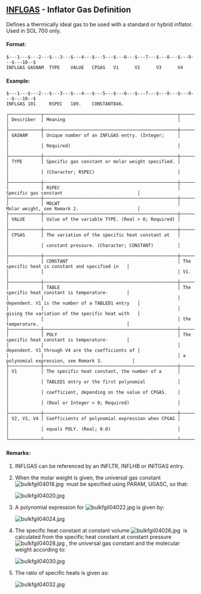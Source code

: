 ## [INFLGAS](https://help.hexagonmi.com/bundle/MSC_Nastran_2022.4/page/Nastran_Combined_Book/qrg/bulkfgil/TOC.INFLGAS.xhtml) - Inflator Gas Definition

Defines a thermically ideal gas to be used with a standard or hybrid inflator. Used in SOL 700 only.

#### Format:

```nastran
$---1---$---2---$---3---$---4---$---5---$---6---$---7---$---8---$---9---$---10--$
INFLGAS GASNAM  TYPE    VALUE   CPGAS   V1      V2      V3      V4              
```

#### Example:

```nastran
$---1---$---2---$---3---$---4---$---5---$---6---$---7---$---8---$---9---$---10--$
INFLGAS 101     RSPEC   189.    CONSTANT846.                                    
```

```text
┌────────────┬──────────────────────────────────────────────────┬──────────────────────────────────────────────────┐
│ Describer  │ Meaning                                          │                                                  │
├────────────┼──────────────────────────────────────────────────┼──────────────────────────────────────────────────┤
│ GASNAM     │ Unique number of an INFLGAS entry. (Integer;     │                                                  │
│            │ Required)                                        │                                                  │
├────────────┼──────────────────────────────────────────────────┼──────────────────────────────────────────────────┤
│ TYPE       │ Specific gas constant or molar weight specified. │                                                  │
│            │ (Character; RSPEC)                               │                                                  │
├────────────┼──────────────────────────────────────────────────┼──────────────────────────────────────────────────┤
│            │ RSPEC                                            │ Specific gas constant                            │
├────────────┼──────────────────────────────────────────────────┼──────────────────────────────────────────────────┤
│            │ MOLWT                                            │ Molar weight, see Remark 2.                      │
├────────────┼──────────────────────────────────────────────────┼──────────────────────────────────────────────────┤
│ VALUE      │ Value of the variable TYPE. (Real > 0; Required) │                                                  │
├────────────┼──────────────────────────────────────────────────┼──────────────────────────────────────────────────┤
│ CPGAS      │ The variation of the specific heat constant at   │                                                  │
│            │ constant pressure. (Character; CONSTANT)         │                                                  │
├────────────┼──────────────────────────────────────────────────┼──────────────────────────────────────────────────┤
│            │ CONSTANT                                         │ The specific heat is constant and specified in   │
│            │                                                  │ V1.                                              │
├────────────┼──────────────────────────────────────────────────┼──────────────────────────────────────────────────┤
│            │ TABLE                                            │ The specific heat constant is temperature-       │
│            │                                                  │ dependent. V1 is the number of a TABLED1 entry   │
│            │                                                  │ giving the variation of the specific heat with   │
│            │                                                  │ the temperature.                                 │
├────────────┼──────────────────────────────────────────────────┼──────────────────────────────────────────────────┤
│            │ POLY                                             │ The specific heat constant is temperature-       │
│            │                                                  │ dependent. V1 through V4 are the coefficients of │
│            │                                                  │ a polynomial expression, see Remark 3.           │
├────────────┼──────────────────────────────────────────────────┼──────────────────────────────────────────────────┤
│ V1         │ The specific heat constant, the number of a      │                                                  │
│            │ TABLED1 entry or the first polynomial            │                                                  │
│            │ coefficient, depending on the value of CPGAS.    │                                                  │
│            │ (Real or Integer > 0; Required)                  │                                                  │
├────────────┼──────────────────────────────────────────────────┼──────────────────────────────────────────────────┤
│ V2, V3, V4 │ Coefficients of polynomial expression when CPGAS │                                                  │
│            │ equals POLY. (Real; 0.0)                         │                                                  │
└────────────┴──────────────────────────────────────────────────┴──────────────────────────────────────────────────┘
```

#### Remarks:

1. INFLGAS can be referenced by an INFLTR, INFLHB or INITGAS entry.
2. When the molar weight is given, the universal gas constant  ![bulkfgil04018.jpg](https://help-be.hexagonmi.com/bundle/MSC_Nastran_2022.4/page/Nastran_Combined_Book/qrg/bulkfgil/../../../assets/bulkfgil04018.jpg?_LANG=enus)  must be specified using PARAM, UGASC, so that:

     ![bulkfgil04020.jpg](https://help-be.hexagonmi.com/bundle/MSC_Nastran_2022.4/page/Nastran_Combined_Book/qrg/bulkfgil/../../../assets/bulkfgil04020.jpg?_LANG=enus)  

3. A polynomial expression for  ![bulkfgil04022.jpg](https://help-be.hexagonmi.com/bundle/MSC_Nastran_2022.4/page/Nastran_Combined_Book/qrg/bulkfgil/../../../assets/bulkfgil04022.jpg?_LANG=enus)  is given by:

     ![bulkfgil04024.jpg](https://help-be.hexagonmi.com/bundle/MSC_Nastran_2022.4/page/Nastran_Combined_Book/qrg/bulkfgil/../../../assets/bulkfgil04024.jpg?_LANG=enus)  

4. The specific heat constant at constant volume  ![bulkfgil04026.jpg](https://help-be.hexagonmi.com/bundle/MSC_Nastran_2022.4/page/Nastran_Combined_Book/qrg/bulkfgil/../../../assets/bulkfgil04026.jpg?_LANG=enus)  is calculated from the specific heat constant at constant pressure  ![bulkfgil04028.jpg](https://help-be.hexagonmi.com/bundle/MSC_Nastran_2022.4/page/Nastran_Combined_Book/qrg/bulkfgil/../../../assets/bulkfgil04028.jpg?_LANG=enus) , the universal gas constant and the molecular weight according to:

     ![bulkfgil04030.jpg](https://help-be.hexagonmi.com/bundle/MSC_Nastran_2022.4/page/Nastran_Combined_Book/qrg/bulkfgil/../../../assets/bulkfgil04030.jpg?_LANG=enus)  

5. The ratio of specific heats is given as:

     ![bulkfgil04032.jpg](https://help-be.hexagonmi.com/bundle/MSC_Nastran_2022.4/page/Nastran_Combined_Book/qrg/bulkfgil/../../../assets/bulkfgil04032.jpg?_LANG=enus)  
